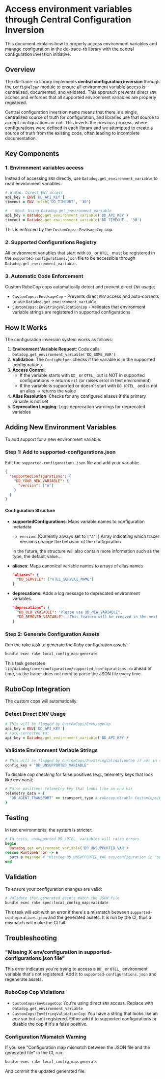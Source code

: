 # Access environment variables through Central Configuration Inversion

This document explains how to properly access environment variables and manage configuration in the dd-trace-rb library with the central configuration inversion initiative.

## Overview

The dd-trace-rb library implements **central configuration inversion** through the `ConfigHelper` module to ensure all environment variable access is centralized, documented, and validated. This approach prevents direct `ENV` access and enforces that all supported environment variables are properly registered.

Central configuration inversion name means that there is a single, centralized source of truth for configuration, and libraries use that source to accept configurations or not. This inverts the previous process, where configurations were defined in each library and we attempted to create a source of truth from the existing code, often leading to incomplete documentation.

## Key Components

### 1. Environment variables access

Instead of accessing `ENV` directly, use `Datadog.get_environment_variable` to read environment variables:

```ruby
# ❌ Bad: Direct ENV access
api_key = ENV['DD_API_KEY']
timeout = ENV.fetch('DD_TIMEOUT', '30')

# ✅ Good: Using Datadog.get_environment_variable
api_key = Datadog.get_environment_variable('DD_API_KEY')
timeout = Datadog.get_environment_variable('DD_TIMEOUT', '30')
```

This is enforced by the `CustomCops::EnvUsageCop` cop.

### 2. Supported Configurations Registry

All environment variables that start with `DD_` or `OTEL_` must be registered in the `supported-configurations.json` file to be accessible through `Datadog.get_environment_variable`.

### 3. Automatic Code Enforcement

Custom RuboCop cops automatically detect and prevent direct `ENV` usage:

- `CustomCops::EnvUsageCop` - Prevents direct `ENV` access and auto-corrects to use `Datadog.get_environment_variable`
- `CustomCops::EnvStringValidationCop` - Validates that environment variable strings are registered in supported configurations

## How It Works

The configuration inversion system works as follows:

1. **Environment Variable Request**: Code calls `Datadog.get_environment_variable('DD_SOME_VAR')`
2. **Validation**: The `ConfigHelper` checks if the variable is in the supported configurations
3. **Access Control**:
   - If the variable starts with `DD_` or `OTEL_` but is NOT in supported configurations → returns `nil` (or raises error in test environment)
   - If the variable is supported or doesn't start with `DD_`/`OTEL_` and is not an alias → returns the value
4. **Alias Resolution**: Checks for any configured aliases if the primary variable is not set
5. **Deprecation Logging**: Logs deprecation warnings for deprecated variables

## Adding New Environment Variables

To add support for a new environment variable:

### Step 1: Add to supported-configurations.json

Edit the `supported-configurations.json` file and add your variable:

```json
{
  "supportedConfigurations": {
    "DD_YOUR_NEW_VARIABLE": {
      "version": ["A"]
    }
  }
}
```

#### Configuration Structure

- **supportedConfigurations**: Maps variable names to configuration metadata
  - `version`: (Currently always set to `["A"]`) Array indicating which tracer versions change the behavior of the configuration

  In the future, the structure will also contain more information such as the type, the default value...

- **aliases**: Maps canonical variable names to arrays of alias names
  ```json
  "aliases": {
    "DD_SERVICE": ["OTEL_SERVICE_NAME"]
  }
  ```

- **deprecations**: Adds a log message to deprecated environment variables.
  ```json
  "deprecations": {
    "DD_OLD_VARIABLE": "Please use DD_NEW_VARIABLE",
    "DD_REMOVED_VARIABLE": "This feature will be removed in the next release"
  }
  ```

### Step 2: Generate Configuration Assets

Run the rake task to generate the Ruby configuration assets:

```bash
bundle exec rake local_config_map:generate
```

This task generates `lib/datadog/core/configuration/supported_configurations.rb` ahead of time, so the tracer does not need to parse the JSON file every time.

## RuboCop Integration

The custom cops will automatically:

### Detect Direct ENV Usage

```ruby
# This will be flagged by CustomCops/EnvUsageCop
api_key = ENV['DD_API_KEY']
# Auto-corrected to:
api_key = Datadog.get_environment_variable('DD_API_KEY')
```

### Validate Environment Variable Strings

```ruby
# This will be flagged by CustomCops/EnvStringValidationCop if not in supported-configurations.json
config_key = "DD_UNSUPPORTED_VARIABLE"
```

To disable cop checking for false positives (e.g., telemetry keys that look like env vars):

```ruby
# False positive: telemetry key that looks like an env var
telemetry_data = {
  "DD_AGENT_TRANSPORT" => transport_type # rubocop:disable CustomCops/EnvStringValidationCop
}
```

## Testing

In test environments, the system is stricter:

```ruby
# In tests, unsupported DD_/OTEL_ variables will raise errors
begin
  Datadog.get_environment_variable('DD_UNSUPPORTED_VAR')
rescue RuntimeError => e
  puts e.message # "Missing DD_UNSUPPORTED_VAR env/configuration in "supported-configurations.json" file."
end
```

## Validation

To ensure your configuration changes are valid:

```bash
# Validate that generated assets match the JSON file
bundle exec rake spec:local_config_map:validate
```

This task will exit with an error if there's a mismatch between `supported-configurations.json` and the generated assets. It is run by the CI, thus a mismatch will make the CI fail.

## Troubleshooting

### "Missing X env/configuration in supported-configurations.json file"

This error indicates you're trying to access a `DD_` or `OTEL_` environment variable that's not registered. Add it to `supported-configurations.json` and regenerate assets.

### RuboCop Cop Violations

- `CustomCops/EnvUsageCop`: You're using direct `ENV` access. Replace with `Datadog.get_environment_variable`
- `CustomCops/EnvStringValidationCop`: You have a string that looks like an env var but isn't registered. Either add it to supported configurations or disable the cop if it's a false positive.

### Configuration Mismatch Warning

If you see "Configuration map mismatch between the JSON file and the generated file" in the CI, run:

```bash
bundle exec rake local_config_map:generate
```

And commit the updated generated file.
